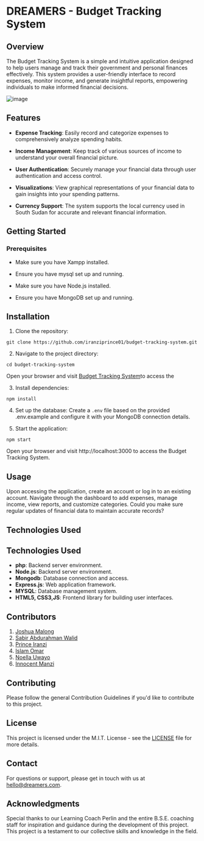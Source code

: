 # DREAMERS - Budget Tracking System

## Overview

The Budget Tracking System is a simple and intuitive application designed to help users manage and track their government and personal finances effectively. This system provides a user-friendly interface to record expenses, monitor income, and generate insightful reports, empowering individuals to make informed financial decisions.

![image](https://github.com/iranziprince01/budget-tracking-system/assets/116654088/498036a1-c93b-4f44-b470-f014224dd41b)

## Features

- **Expense Tracking**: Easily record and categorize expenses to comprehensively analyze spending habits.
- **Income Management**: Keep track of various sources of income to understand your overall financial picture.

- **User Authentication**: Securely manage your financial data through user authentication and access control.
- **Visualizations**: View graphical representations of your financial data to gain insights into your spending patterns.
- **Currency Support**: The system supports the local currency used in South Sudan for accurate and relevant financial information.

## Getting Started

### Prerequisites

- Make sure you have Xampp installed.
- Ensure you have mysql set up and running.

- Make sure you have Node.js installed.
- Ensure you have MongoDB set up and running.

## Installation

1. Clone the repository:

```
git clone https://github.com/iranziprince01/budget-tracking-system.git
```

2. Navigate to the project directory:

```
cd budget-tracking-system
```

Open your browser and visit [Budget Tracking System](https://btsaluapplication.000webhostapp.com/)to access the

3. Install dependencies:

```
npm install
```

4. Set up the database:
   Create a `.env` file based on the provided .env.example and configure it with your MongoDB connection details.

5. Start the application:

```
npm start
```

Open your browser and visit http://localhost:3000 to access the Budget Tracking System.

## Usage

Upon accessing the application, create an account or log in to an existing account. Navigate through the dashboard to add expenses, manage income, view reports, and customize categories. Could you make sure regular updates of financial data to maintain accurate records?

## Technologies Used

## Technologies Used 
- **php**: Backend server environment.
- **Node.js**: Backend server environment.
- **Mongodb**: Database connection and access.
- **Express.js**: Web application framework.
- **MYSQL**: Database management system.
- **HTML5, CSS3,JS**: Frontend library for building user interfaces.


## Contributors

1. [Joshua Malong](https://github.com/Malongmak)
2. [Sabir Abdurahman Walid](https://github.com/SabirWalid)
3. [Prince Iranzi](https://github.com/iranziprince01)
4. [Islam Omar](https://github.com/Islam-19984)
5. [Noella Uwayo](https://github.com/n-uwayo)
6. [Innocent Manzi](https://github.com/Manziinnocentmanzi)

## Contributing

Please follow the general Contribution Guidelines if you'd like to contribute to this project.

## License

This project is licensed under the M.I.T. License - see the [LICENSE](https://opensource.org/license/mit/) file for more details.

## Contact

For questions or support, please get in touch with us at hello@dreamers.com.

## Acknowledgments

Special thanks to our Learning Coach Perlin and the entire B.S.E. coaching staff for inspiration and guidance during the development of this project. This project is a testament to our collective skills and knowledge in the field.
